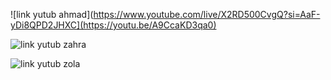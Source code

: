 ![link yutub ahmad](https://www.youtube.com/live/X2RD500CvgQ?si=AaF-yDi8QPD2JHXC](https://youtu.be/A9CcaKD3qa0)

![link yutub zahra](https://www.youtube.com/live/X2RD500CvgQ?si=AaF-yDi8QPD2JHXC)

![link yutub zola](https://www.youtube.com/live/X2RD500CvgQ?si=AaF-yDi8QPD2JHXC)


